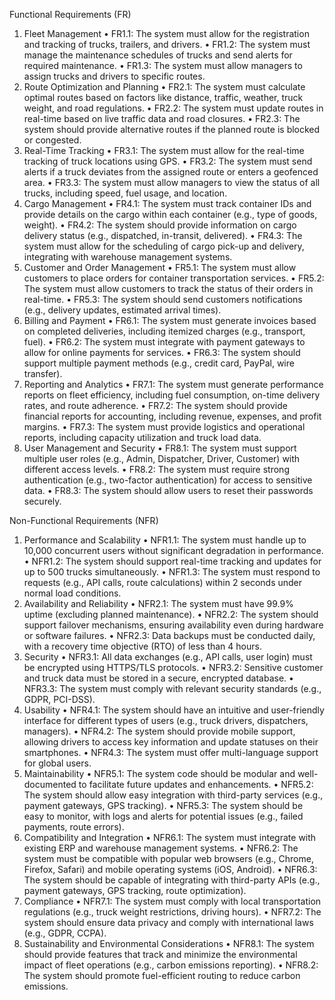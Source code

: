 Functional Requirements (FR)

1. Fleet Management
•	FR1.1: The system must allow for the registration and tracking of trucks, trailers, and drivers.
•	FR1.2: The system must manage the maintenance schedules of trucks and send alerts for required maintenance.
•	FR1.3: The system must allow managers to assign trucks and drivers to specific routes.
2. Route Optimization and Planning
•	FR2.1: The system must calculate optimal routes based on factors like distance, traffic, weather, truck weight, and road regulations.
•	FR2.2: The system must update routes in real-time based on live traffic data and road closures.
•	FR2.3: The system should provide alternative routes if the planned route is blocked or congested.
3. Real-Time Tracking
•	FR3.1: The system must allow for the real-time tracking of truck locations using GPS.
•	FR3.2: The system must send alerts if a truck deviates from the assigned route or enters a geofenced area.
•	FR3.3: The system must allow managers to view the status of all trucks, including speed, fuel usage, and location.
4. Cargo Management
•	FR4.1: The system must track container IDs and provide details on the cargo within each container (e.g., type of goods, weight).
•	FR4.2: The system should provide information on cargo delivery status (e.g., dispatched, in-transit, delivered).
•	FR4.3: The system must allow for the scheduling of cargo pick-up and delivery, integrating with warehouse management systems.
5. Customer and Order Management
•	FR5.1: The system must allow customers to place orders for container transportation services.
•	FR5.2: The system must allow customers to track the status of their orders in real-time.
•	FR5.3: The system should send customers notifications (e.g., delivery updates, estimated arrival times).
6. Billing and Payment
•	FR6.1: The system must generate invoices based on completed deliveries, including itemized charges (e.g., transport, fuel).
•	FR6.2: The system must integrate with payment gateways to allow for online payments for services.
•	FR6.3: The system should support multiple payment methods (e.g., credit card, PayPal, wire transfer).
7. Reporting and Analytics
•	FR7.1: The system must generate performance reports on fleet efficiency, including fuel consumption, on-time delivery rates, and route adherence.
•	FR7.2: The system should provide financial reports for accounting, including revenue, expenses, and profit margins.
•	FR7.3: The system must provide logistics and operational reports, including capacity utilization and truck load data.
8. User Management and Security
•	FR8.1: The system must support multiple user roles (e.g., Admin, Dispatcher, Driver, Customer) with different access levels.
•	FR8.2: The system must require strong authentication (e.g., two-factor authentication) for access to sensitive data.
•	FR8.3: The system should allow users to reset their passwords securely.


Non-Functional Requirements (NFR)

1. Performance and Scalability
•	NFR1.1: The system must handle up to 10,000 concurrent users without significant degradation in performance.
•	NFR1.2: The system should support real-time tracking and updates for up to 500 trucks simultaneously.
•	NFR1.3: The system must respond to requests (e.g., API calls, route calculations) within 2 seconds under normal load conditions.
2. Availability and Reliability
•	NFR2.1: The system must have 99.9% uptime (excluding planned maintenance).
•	NFR2.2: The system should support failover mechanisms, ensuring availability even during hardware or software failures.
•	NFR2.3: Data backups must be conducted daily, with a recovery time objective (RTO) of less than 4 hours.
3. Security
•	NFR3.1: All data exchanges (e.g., API calls, user login) must be encrypted using HTTPS/TLS protocols.
•	NFR3.2: Sensitive customer and truck data must be stored in a secure, encrypted database.
•	NFR3.3: The system must comply with relevant security standards (e.g., GDPR, PCI-DSS).
4. Usability
•	NFR4.1: The system should have an intuitive and user-friendly interface for different types of users (e.g., truck drivers, dispatchers, managers).
•	NFR4.2: The system should provide mobile support, allowing drivers to access key information and update statuses on their smartphones.
•	NFR4.3: The system must offer multi-language support for global users.
5. Maintainability
•	NFR5.1: The system code should be modular and well-documented to facilitate future updates and enhancements.
•	NFR5.2: The system should allow easy integration with third-party services (e.g., payment gateways, GPS tracking).
•	NFR5.3: The system should be easy to monitor, with logs and alerts for potential issues (e.g., failed payments, route errors).
6. Compatibility and Integration
•	NFR6.1: The system must integrate with existing ERP and warehouse management systems.
•	NFR6.2: The system must be compatible with popular web browsers (e.g., Chrome, Firefox, Safari) and mobile operating systems (iOS, Android).
•	NFR6.3: The system should be capable of integrating with third-party APIs (e.g., payment gateways, GPS tracking, route optimization).
7. Compliance
•	NFR7.1: The system must comply with local transportation regulations (e.g., truck weight restrictions, driving hours).
•	NFR7.2: The system should ensure data privacy and comply with international laws (e.g., GDPR, CCPA).
8. Sustainability and Environmental Considerations
•	NFR8.1: The system should provide features that track and minimize the environmental impact of fleet operations (e.g., carbon emissions reporting).
•	NFR8.2: The system should promote fuel-efficient routing to reduce carbon emissions.

